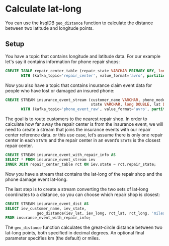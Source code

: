 # Calculate lat-long

You can use the ksqlDB [`geo_distance`](https://docs.ksqldb.io/en/latest/developer-guide/ksqldb-reference/scalar-functions/#geo_distance) function to calculate the distance between two latitude and longitude points.

## Setup

You have a topic that contains longitude and latitude data.  For our example let's say it contains information for phone repair shops:

```sql
CREATE TABLE repair_center_table (repair_state VARCHAR PRIMARY KEY, long DOUBLE, lat DOUBLE)
       WITH (kafka_topic='repair_center', value_format='avro', partitions=1);
```

Now you also have a topic that contains insurance claim event data for people who have lost or damaged an insured phone:

```sql
CREATE STREAM insurance_event_stream (customer_name VARCHAR, phone_model VARCHAR, event VARCHAR,
                                      state VARCHAR, long DOUBLE, lat DOUBLE)
       WITH (kafka_topic='phone_event_raw', value_format='avro', partitions=1);
```

The goal is to route customers to the nearest repair shop.
In order to calculate how far away the repair center is from the insurance event, we will need to create a stream that joins the insurance events with our repair center reference data. or this use case, let’s assume there is only one repair center in each `STATE` and the repair center in an event’s `STATE` is the closest repair center.
 
```sql
CREATE STREAM insurance_event_with_repair_info AS
SELECT * FROM insurance_event_stream iev
INNER JOIN repair_center_table rct ON iev.state = rct.repair_state;
```
Now you have a stream that contains the lat-long of the repair shop and the phone damage event lat-long. 

The last step is to create a stream converting the two sets of lat-long coordinates to a distance, so you can choose which repair shop is closest:
```sql
CREATE STREAM insurance_event_dist AS
SELECT iev_customer_name, iev_state,
              geo_distance(iev_lat, iev_long, rct_lat, rct_long, 'miles') AS dist_to_repairer_km
FROM insurance_event_with_repair_info;
```

The `geo_distance` function calculates the great-circle distance between two lat-long points, both specified in decimal degrees. An optional final parameter specifies km (the default) or miles.